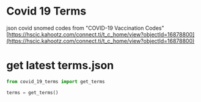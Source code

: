 # Covid 19 Terms

json covid snomed codes from "COVID-19 Vaccination Codes"
[https://hscic.kahootz.com/connect.ti/t_c_home/view?objectId=16878800](https://hscic.kahootz.com/connect.ti/t_c_home/view?objectId=16878800)

# get latest terms.json

```python
from covid_19_terms import get_terms

terms = get_terms()
```
